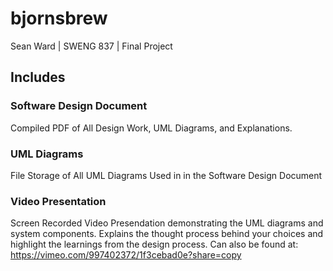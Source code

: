 # bjornsbrew
Sean Ward | SWENG 837 | Final Project

## Includes

### Software Design Document
Compiled PDF of All Design Work, UML Diagrams, and Explanations.

### UML Diagrams
File Storage of All UML Diagrams Used in in the Software Design Document

### Video Presentation
Screen Recorded Video Presendation demonstrating the UML diagrams and system components. Explains the thought process behind your choices and highlight the learnings from the design process.
Can also be found at: https://vimeo.com/997402372/1f3cebad0e?share=copy

